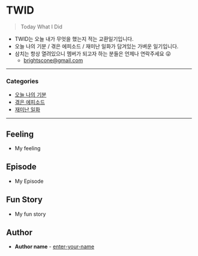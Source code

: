 # TWID

> Today What I Did

- TWID는 오늘 내가 무엇을 했는지 적는 교환일기입니다.
- 오늘 나의 기분 / 겪은 에피소드 / 재미난 일화가 담겨있는 가벼운 일기입니다.
- 삼치는 항상 열려있으니 멤버가 되고자 하는 분들은 언제나 연락주세요 😜
  - brightscone@gmail.com

---

### Categories

* [오늘 나의 기분](#feeling)
* [겪은 에피소드](#episode)
* [재미난 일화](#fun-story)

---

## Feeling

- My feeling

## Episode

- My Episode

## Fun Story

- My fun story

## Author

* **Author name** - [enter-your-name](https://github.com/enter-your-name)